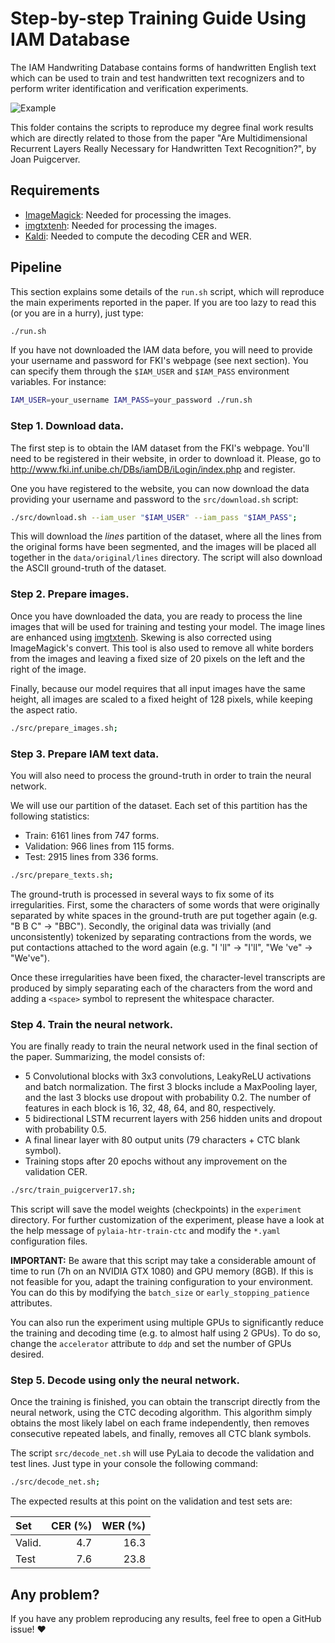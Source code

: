 # Step-by-step Training Guide Using IAM Database

The IAM Handwriting Database contains forms of handwritten English text which
can be used to train and test handwritten text recognizers and to perform
writer identification and verification experiments.

![Example](https://fki.tic.heia-fr.ch/static/img/a01-122-02.jpg)

This folder contains the scripts to reproduce my degree final work results which are directly related to those from the paper
"Are Multidimensional Recurrent Layers Really Necessary for Handwritten Text Recognition?", by Joan Puigcerver.

## Requirements
- [ImageMagick](https://www.imagemagick.org/):
  Needed for processing the images.
- [imgtxtenh](https://github.com/mauvilsa/imgtxtenh):
  Needed for processing the images.
- [Kaldi](https://github.com/kaldi-asr/kaldi):
  Needed to compute the decoding CER and WER.

## Pipeline

This section explains some details of the `run.sh` script, which will reproduce
the main experiments reported in the paper. If you are too lazy to read this
(or you are in a hurry), just type:

```bash
./run.sh
```

If you have not downloaded the IAM data before, you will need to provide your
username and password for FKI's webpage (see next section). You can specify
them through the `$IAM_USER` and `$IAM_PASS` environment variables.
For instance:

```bash
IAM_USER=your_username IAM_PASS=your_password ./run.sh
```

### Step 1. Download data.

The first step is to obtain the IAM dataset from the FKI's webpage. You'll need
to be registered in their website, in order to download it. Please, go to
http://www.fki.inf.unibe.ch/DBs/iamDB/iLogin/index.php and register.

One you have registered to the website, you can now download the data providing
your username and password to the `src/download.sh` script:

```bash
./src/download.sh --iam_user "$IAM_USER" --iam_pass "$IAM_PASS";
```

This will download the _lines_ partition of the dataset, where all the lines
from the original forms have been segmented, and the images will be placed
all together in the `data/original/lines` directory.
The script will also download the ASCII ground-truth of the dataset.

### Step 2. Prepare images.

Once you have downloaded the data, you are ready to process the line images
that will be used for training and testing your model. The image lines are
enhanced using [imgtxtenh](https://github.com/mauvilsa/imgtxtenh).
Skewing is also corrected using ImageMagick's convert. This tool is also used
to remove all white borders from the images and leaving a fixed size of
20 pixels on the left and the right of the image.

Finally, because our model requires that all input images have the same height,
all images are scaled to a fixed height of 128 pixels, while keeping the
aspect ratio.

```bash
./src/prepare_images.sh;
```

### Step 3. Prepare IAM text data.

You will also need to process the ground-truth in order to train the neural
network.

We will use our partition of the dataset. Each set of
this partition has the following statistics:

- Train: 6161 lines from 747 forms.
- Validation: 966 lines from 115 forms.
- Test: 2915 lines from 336 forms.

```bash
./src/prepare_texts.sh;
```

The ground-truth is processed in several ways to fix some of its
irregularities. First, some the characters of some words that were originally
separated by white spaces in the ground-truth are put together again
(e.g. "B B C" -> "BBC"). Secondly, the original data was trivially
(and unconsistently) tokenized by separating contractions from the words,
we put contactions attached to the word again (e.g. "I 'll" -> "I'll",
"We 've" -> "We've").

Once these irregularities have been fixed, the character-level transcripts
are produced by simply separating each of the characters from the word
and adding a `<space>` symbol to represent the whitespace character.

### Step 4. Train the neural network.

You are finally ready to train the neural network used in the final section
of the paper. Summarizing, the model consists of:

- 5 Convolutional blocks with 3x3 convolutions, LeakyReLU activations
  and batch normalization. The first 3 blocks include a MaxPooling layer,
  and the last 3 blocks use dropout with probability 0.2. The number of
  features in each block is 16, 32, 48, 64, and 80, respectively.
- 5 bidirectional LSTM recurrent layers with 256 hidden units and dropout with
  probability 0.5.
- A final linear layer with 80 output units (79 characters + CTC blank symbol).
- Training stops after 20 epochs without any improvement on the validation
  CER.


```bash
./src/train_puigcerver17.sh;
```

This script will save the model weights (checkpoints) in the `experiment` directory.
For further customization of the experiment, please have a look at the help message
of `pylaia-htr-train-ctc` and modify the `*.yaml` configuration files.

__IMPORTANT:__ Be aware that this script may take a considerable amount of time
to run (7h on an NVIDIA GTX 1080) and GPU memory (8GB). If this is not
feasible for you, adapt the training configuration to your environment.
You can do this by modifying the `batch_size` or `early_stopping_patience` attributes.

You can also run the experiment using multiple GPUs to significantly reduce the training
and decoding time (e.g. to almost half using 2 GPUs). To do so, change the `accelerator`
attribute to `ddp` and set the number of GPUs desired.

### Step 5. Decode using only the neural network.

Once the training is finished, you can obtain the transcript directly from
the neural network, using the CTC decoding algorithm. This algorithm simply
obtains the most likely label on each frame independently, then removes
consecutive repeated labels, and finally, removes all CTC blank symbols.

The script `src/decode_net.sh` will use PyLaia to decode the validation and
test lines. Just type in your console the following command:

```bash
./src/decode_net.sh;
```

The expected results at this point on the validation and test sets are:

| Set    | CER (%) | WER (%) |
|:------ | -------:| -------:|
| Valid. | 4.7     | 16.3    |
| Test   | 7.6     | 23.8    |

## Any problem?

If you have any problem reproducing any results,
feel free to open a GitHub issue! :heart:
